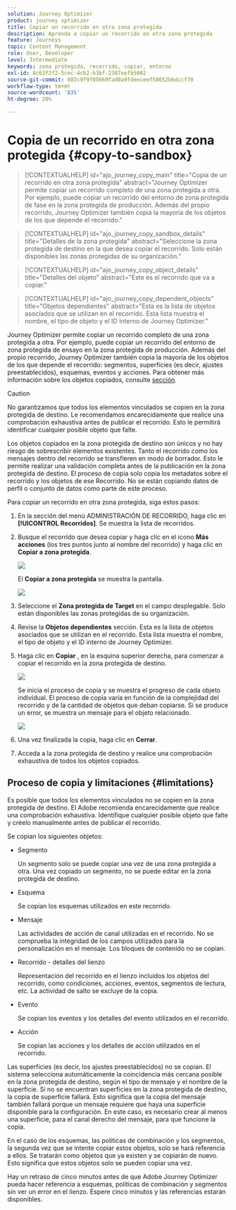 ```yaml
---
solution: Journey Optimizer
product: journey optimizer
title: Copiar un recorrido en otra zona protegida
description: Aprenda a copiar un recorrido en otra zona protegida
feature: Journeys
topic: Content Management
role: User, Developer
level: Intermediate
keywords: zona protegida, recorrido, copiar, entorno
exl-id: 8c63f2f2-5cec-4cb2-b3bf-2387eefb5002
source-git-commit: 803c9f9f05669fad0a9fdeeceef58652b6dccf70
workflow-type: tm+mt
source-wordcount: '835'
ht-degree: 20%

---
```


# Copia de un recorrido en otra zona protegida {#copy-to-sandbox}

>[!CONTEXTUALHELP]
>id="ajo_journey_copy_main"
>title="Copia de un recorrido en otra zona protegida"
>abstract="Journey Optimizer permite copiar un recorrido completo de una zona protegida a otra. Por ejemplo, puede copiar un recorrido del entorno de zona protegida de fase en la zona protegida de producción. Además del propio recorrido, Journey Optimizer también copia la mayoría de los objetos de los que depende el recorrido."

>[!CONTEXTUALHELP]
>id="ajo_journey_copy_sandbox_details"
>title="Detalles de la zona protegida"
>abstract="Seleccione la zona protegida de destino en la que desea copiar el recorrido. Solo están disponibles las zonas protegidas de su organización."

>[!CONTEXTUALHELP]
>id="ajo_journey_copy_object_details"
>title="Detalles del objeto"
>abstract="Este es el recorrido que va a copiar."

>[!CONTEXTUALHELP]
>id="ajo_journey_copy_dependent_objects"
>title="Objetos dependientes"
>abstract="Esta es la lista de objetos asociados que se utilizan en el recorrido. Esta lista muestra el nombre, el tipo de objeto y el ID interno de Journey Optimizer."

Journey Optimizer permite copiar un recorrido completo de una zona protegida a otra. Por ejemplo, puede copiar un recorrido del entorno de zona protegida de ensayo en la zona protegida de producción. Además del propio recorrido, Journey Optimizer también copia la mayoría de los objetos de los que depende el recorrido: segmentos, superficies (es decir, ajustes preestablecidos), esquemas, eventos y acciones. Para obtener más información sobre los objetos copiados, consulte [sección](#limitations).

>[!CAUTION]
>
>No garantizamos que todos los elementos vinculados se copien en la zona protegida de destino. Le recomendamos encarecidamente que realice una comprobación exhaustiva antes de publicar el recorrido. Esto le permitirá identificar cualquier posible objeto que falte.

Los objetos copiados en la zona protegida de destino son únicos y no hay riesgo de sobrescribir elementos existentes. Tanto el recorrido como los mensajes dentro del recorrido se transfieren en modo de borrador. Esto le permite realizar una validación completa antes de la publicación en la zona protegida de destino. El proceso de copia solo copia los metadatos sobre el recorrido y los objetos de ese Recorrido. No se están copiando datos de perfil o conjunto de datos como parte de este proceso.

Para copiar un recorrido en otra zona protegida, siga estos pasos:

1. En la sección del menú ADMINISTRACIÓN DE RECORRIDO, haga clic en **[!UICONTROL Recorridos]**. Se muestra la lista de recorridos.

2. Busque el recorrido que desea copiar y haga clic en el icono **Más acciones** (los tres puntos junto al nombre del recorrido) y haga clic en **Copiar a zona protegida**.

   ![](assets/copy-sandbox1.png)

   El **Copiar a zona protegida** se muestra la pantalla.

   ![](assets/copy-sandbox2.png)

3. Seleccione el **Zona protegida de Target** en el campo desplegable. Solo están disponibles las zonas protegidas de su organización.

4. Revise la **Objetos dependientes** sección. Esta es la lista de objetos asociados que se utilizan en el recorrido. Esta lista muestra el nombre, el tipo de objeto y el ID interno de Journey Optimizer.

5. Haga clic en **Copiar** , en la esquina superior derecha, para comenzar a copiar el recorrido en la zona protegida de destino.

   ![](assets/copy-sandbox3.png)

   Se inicia el proceso de copia y se muestra el progreso de cada objeto individual. El proceso de copia varía en función de la complejidad del recorrido y de la cantidad de objetos que deban copiarse. Si se produce un error, se muestra un mensaje para el objeto relacionado.

   ![](assets/copy-sandbox4.png)

6. Una vez finalizada la copia, haga clic en **Cerrar**.

7. Acceda a la zona protegida de destino y realice una comprobación exhaustiva de todos los objetos copiados.

## Proceso de copia y limitaciones {#limitations}

Es posible que todos los elementos vinculados no se copien en la zona protegida de destino. El Adobe recomienda encarecidamente que realice una comprobación exhaustiva. Identifique cualquier posible objeto que falte y créelo manualmente antes de publicar el recorrido.

Se copian los siguientes objetos:

* Segmento

   Un segmento solo se puede copiar una vez de una zona protegida a otra. Una vez copiado un segmento, no se puede editar en la zona protegida de destino.

* Esquema

   Se copian los esquemas utilizados en este recorrido.

* Mensaje

   Las actividades de acción de canal utilizadas en el recorrido. No se comprueba la integridad de los campos utilizados para la personalización en el mensaje. Los bloques de contenido no se copian.

* Recorrido - detalles del lienzo

   Representación del recorrido en el lienzo incluidos los objetos del recorrido, como condiciones, acciones, eventos, segmentos de lectura, etc. La actividad de salto se excluye de la copia.

* Evento

   Se copian los eventos y los detalles del evento utilizados en el recorrido.

* Acción

   Se copian las acciones y los detalles de acción utilizados en el recorrido.

Las superficies (es decir, los ajustes preestablecidos) no se copian. El sistema selecciona automáticamente la coincidencia más cercana posible en la zona protegida de destino, según el tipo de mensaje y el nombre de la superficie. Si no se encuentran superficies en la zona protegida de destino, la copia de superficie fallará. Esto significa que la copia del mensaje también fallará porque un mensaje requiere que haya una superficie disponible para la configuración. En este caso, es necesario crear al menos una superficie, para el canal derecho del mensaje, para que funcione la copia.

En el caso de los esquemas, las políticas de combinación y los segmentos, la segunda vez que se intente copiar estos objetos, solo se hará referencia a ellos. Se tratarán como objetos que ya existen y se copiarán de nuevo. Esto significa que estos objetos solo se pueden copiar una vez.

Hay un retraso de cinco minutos antes de que Adobe Journey Optimizer pueda hacer referencia a esquemas, políticas de combinación y segmentos sin ver un error en el lienzo. Espere cinco minutos y las referencias estarán disponibles.
